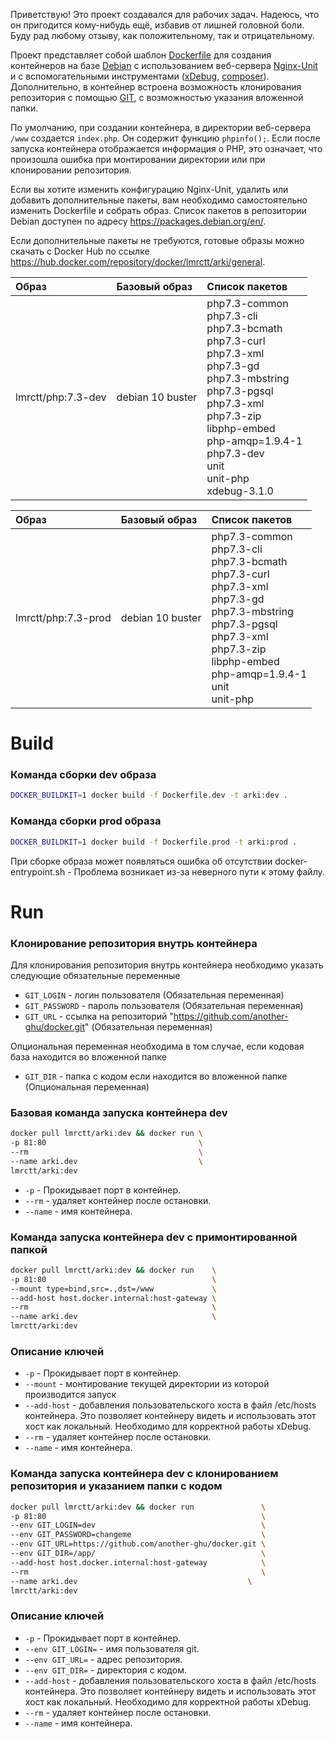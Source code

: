 Приветствую! Это проект создавался для рабочих задач. Надеюсь, что он пригодится кому-нибудь ещё, избавив от лишней головной боли.
Буду рад любому отзыву, как положительному, так и отрицательному.

Проект представляет собой шаблон [Dockerfile](https://docs.docker.com/reference/dockerfile/) для создания контейнеров на базе [Debian](https://www.debian.org/) с использованием веб-сервера [Nginx-Unit](https://unit.nginx.org/) и с вспомогательными инструментами ([xDebug](https://xdebug.org), [composer](https://getcomposer.org)). Дополнительно, в контейнер встроена возможность клонирования репозитория с помощью [GIT](https://git-scm.com/), с возможностью указания вложенной папки.

По умолчанию, при создании контейнера, в директории веб-сервера `/www` создается `index.php`. Он содержит функцию `phpinfo();`. Если после запуска контейнера отображается информация о PHP, это означает, что произошла ошибка при монтировании директории или при клонировании репозитория.

Если вы хотите изменить конфигурацию Nginx-Unit, удалить или добавить дополнительные пакеты, вам необходимо самостоятельно изменить Dockerfile и собрать образ. Список пакетов в репозитории Debian доступен по адресу https://packages.debian.org/en/.

Если дополнительные пакеты не требуются, готовые образы можно скачать с Docker Hub по ссылке https://hub.docker.com/repository/docker/lmrctt/arki/general.

| Образ              | Базовый образ    | Список пакетов                                                                                                                                                                                                                                                                            |
|:-------------------|:-----------------|:------------------------------------------------------------------------------------------------------------------------------------------------------------------------------------------------------------------------------------------------------------------------------------------|
| lmrctt/php:7.3-dev | debian 10 buster | php7.3-common <br/> php7.3-cli <br/> php7.3-bcmath <br/> php7.3-curl <br/> php7.3-xml <br/> php7.3-gd <br/> php7.3-mbstring <br/> php7.3-pgsql <br/> php7.3-xml <br/> php7.3-zip <br/> libphp-embed <br/> php-amqp=1.9.4-1 <br/> php7.3-dev <br/> unit <br/> unit-php <br/> xdebug-3.1.0  |

| Образ               | Базовый образ    | Список пакетов                                                                                                                                                                                                                                              |
|:--------------------|:-----------------|:------------------------------------------------------------------------------------------------------------------------------------------------------------------------------------------------------------------------------------------------------------|
| lmrctt/php:7.3-prod | debian 10 buster | php7.3-common <br/> php7.3-cli <br/> php7.3-bcmath <br/> php7.3-curl <br/> php7.3-xml <br/> php7.3-gd <br/> php7.3-mbstring <br/> php7.3-pgsql <br/> php7.3-xml <br/> php7.3-zip <br/> libphp-embed <br/> php-amqp=1.9.4-1 <br/> unit <br/> unit-php <br/>  |

# Build
### Команда сборки dev образа
```bash
DOCKER_BUILDKIT=1 docker build -f Dockerfile.dev -t arki:dev .
```
### Команда сборки prod образа
```bash
DOCKER_BUILDKIT=1 docker build -f Dockerfile.prod -t arki:prod .
```
При сборке образа может появляться ошибка об отсутствии docker-entrypoint.sh - Проблема возникает из-за неверного пути к этому файлу.
# Run
### Клонирование репозитория внутрь контейнера
Для клонирования репозитория внутрь контейнера необходимо указать следующие обязательные переменные
* `GIT_LOGIN` - логин пользователя (Обязательная переменная)
* `GIT_PASSWORD` - пароль пользователя (Обязательная переменная)
* `GIT_URL` - ссылка на репозиторий "https://github.com/another-ghu/docker.git" (Обязательная переменная)

Опциональная переменная необходима в том случае, если кодовая база находится во вложенной папке
* `GIT_DIR` - папка с кодом если находится во вложенной папке (Опциональная переменная)

### Базовая команда запуска контейнера dev
```bash
docker pull lmrctt/arki:dev && docker run \
-p 81:80                                  \
--rm                                      \
--name arki.dev                           \
lmrctt/arki:dev
```
* `-p` - Прокидывает порт в контейнер.
* `--rm` - удаляет контейнер после остановки.
* `--name` - имя контейнера.
### Команда запуска контейнера dev с примонтированной папкой
```bash
docker pull lmrctt/arki:dev && docker run    \
-p 81:80                                     \
--mount type=bind,src=.,dst=/www             \
--add-host host.docker.internal:host-gateway \
--rm                                         \
--name arki.dev                              \
lmrctt/arki:dev
```
### Описание ключей
* `-p` - Прокидывает порт в контейнер.
* `--mount` - монтирование текущей директории из которой производится запуск
* `--add-host` - добавления пользовательского хоста в файл /etc/hosts контейнера. Это позволяет контейнеру видеть и использовать этот хост как локальный. Необходимо для корректной работы xDebug.
* `--rm` - удаляет контейнер после остановки.
* `--name` - имя контейнера.
### Команда запуска контейнера dev с клонированием репозитория и указанием папки с кодом
```bash
docker pull lmrctt/arki:dev && docker run               \
-p 81:80                                                \
--env GIT_LOGIN=dev                                     \
--env GIT_PASSWORD=changeme                             \
--env GIT_URL=https://github.com/another-ghu/docker.git \
--env GIT_DIR=/app/                                     \
--add-host host.docker.internal:host-gateway            \
--rm                                                    \
--name arki.dev                                      \
lmrctt/arki:dev
```
### Описание ключей
* `-p` - Прокидывает порт в контейнер.
* `--env GIT_LOGIN=` - имя пользователя git.
* `--env GIT_URL=` - адрес репозитория.
* `--env GIT_DIR=` - директория с кодом.
* `--add-host` - добавления пользовательского хоста в файл /etc/hosts контейнера. Это позволяет контейнеру видеть и использовать этот хост как локальный. Необходимо для корректной работы xDebug.
* `--rm` - удаляет контейнер после остановки.
* `--name` - имя контейнера.